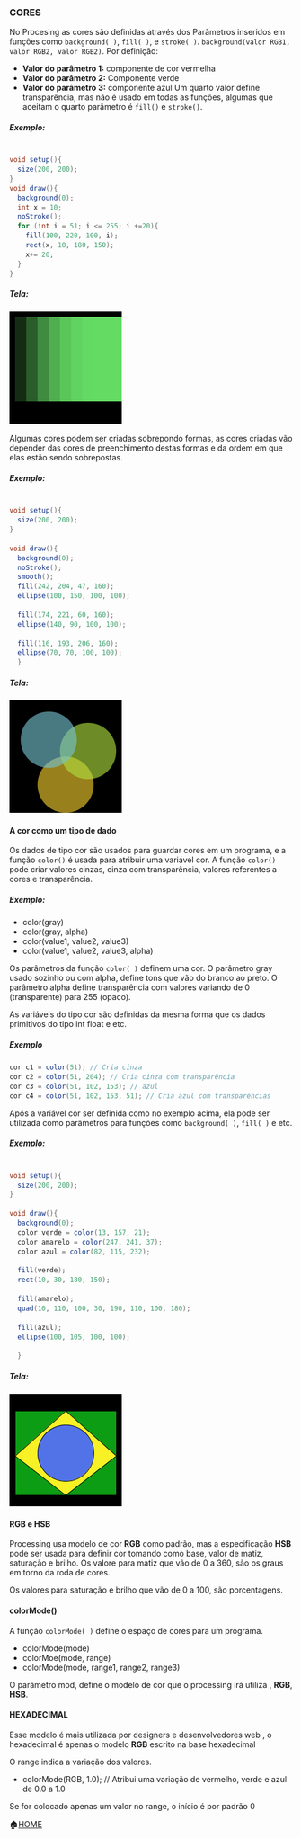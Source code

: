### CORES

No Procesing as cores são definidas através dos Parâmetros inseridos em funções como  ```background( )```, ```fill( )```, e ```stroke( )```.
```background(valor RGB1, valor RGB2, valor RGB2)```.
Por definição:
- <b>Valor do parâmetro 1:</b> componente de cor vermelha
- <b>Valor do parâmetro 2:</b> Componente verde
- <b>Valor do parâmetro 3:</b> componente azul
Um quarto valor define transparência, mas não é usado em todas as funções, algumas que aceitam o quarto parâmetro é ```fill()``` e ```stroke()```.

##### Exemplo:
```java

void setup(){
  size(200, 200);
}
void draw(){
  background(0);
  int x = 10;
  noStroke();
  for (int i = 51; i <= 255; i +=20){
    fill(100, 220, 100, i);
    rect(x, 10, 180, 150);
    x+= 20;
  }
}
```
##### Tela:<br>
![Cores1](https://github.com/Evaldo-comp/Processing/blob/master/Java/Exemplos/Cores/Cores01/cores01.png)

Algumas cores podem ser criadas sobrepondo formas, as cores criadas vão depender das cores de preenchimento destas formas e da ordem em que elas estão sendo sobrepostas.

##### Exemplo:
```java

void setup(){
  size(200, 200);
}

void draw(){
  background(0);
  noStroke();
  smooth();
  fill(242, 204, 47, 160);
  ellipse(100, 150, 100, 100);
 
  fill(174, 221, 60, 160);
  ellipse(140, 90, 100, 100);
 
  fill(116, 193, 206, 160);
  ellipse(70, 70, 100, 100);
  }

```
##### Tela:<br>
![Cores2](https://github.com/Evaldo-comp/Processing/blob/master/Java/Exemplos/Cores/Cores02/cores02.png)

#### A cor como um tipo de dado


Os dados de tipo cor são usados para guardar cores em um programa, e a função ```color()``` é usada para atribuir uma variável cor. A função ```color()``` pode criar valores cinzas, cinza com transparência, valores referentes a cores e transparência.

##### Exemplo: 
- color(gray)
- color(gray, alpha)
- color(value1, value2, value3)
- color(value1, value2, value3, alpha)

Os parâmetros da função ```color( )``` definem uma cor. O parâmetro gray usado sozinho ou com alpha, define tons que vão do branco ao preto. O parâmetro alpha define transparência com valores variando de 0 (transparente) para 255 (opaco).

As variáveis do tipo  cor são definidas da mesma forma que os dados primitivos do tipo int float e etc.

##### Exemplo
```java
cor c1 = color(51); // Cria cinza
cor c2 = color(51, 204); // Cria cinza com transparência
cor c3 = color(51, 102, 153); // azul
cor c4 = color(51, 102, 153, 51); // Cria azul com transparências
```
Após a variável cor ser definida como no exemplo acima, ela pode ser utilizada como parâmetros para funções como ```background( )```, ```fill( )``` e etc.

##### Exemplo:
```java

void setup(){
  size(200, 200);
}

void draw(){
  background(0);
  color verde = color(13, 157, 21);
  color amarelo = color(247, 241, 37);
  color azul = color(82, 115, 232);
 
  fill(verde);
  rect(10, 30, 180, 150);
 
  fill(amarelo);
  quad(10, 110, 100, 30, 190, 110, 100, 180);
 
  fill(azul);
  ellipse(100, 105, 100, 100);
 
  }

```
##### Tela:<br>
![Cores3](https://github.com/Evaldo-comp/Processing/blob/master/Java/Exemplos/Cores/Cores03/cores03.png)

#### RGB e HSB
Processing usa modelo de cor <b>RGB</b> como padrão, mas a especificação <b>HSB</b> pode ser usada para definir cor tomando como base, valor de matiz, saturação e brilho.
Os valore para matiz que  vão de 0 a 360, são os graus em torno da roda de cores.

Os valores  para saturação e brilho que vão  de 0 a 100, são porcentagens.

#### colorMode()
A função ```colorMode( )``` define o espaço de cores para um programa.

- colorMode(mode)
- colorMoe(mode, range)
- colorMode(mode, range1, range2, range3)

O parâmetro mod, define o modelo de cor que o processing irá utiliza , <b>RGB</b>, <b>HSB</b>.

#### HEXADECIMAL

Esse modelo é mais utilizada por designers e desenvolvedores web , o hexadecimal é apenas o modelo <b>RGB</b> escrito na base hexadecimal

O range indica a variação dos valores.

- colorMode(RGB, 1.0); // Atribui uma variação de vermelho, verde e azul de 0.0 a 1.0

Se for colocado apenas um valor no range, o início é por padrão 0

:house:[HOME](https://github.com/Evaldo-comp/Processing) 







